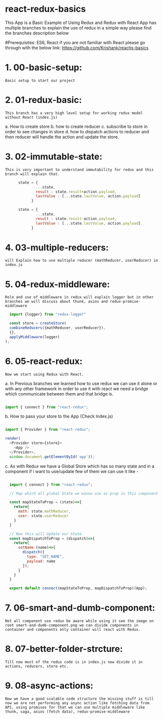 # react-redux-basics
This App is a Basic Example of Using Redux and Redux with React App has multiple branches to explain the use of redux in a simple way please find the branches description below

#Prerequisites: ES6, React if you are not familiar with React please go through with the below link:
https://github.com/Krishank/reactjs-basics


# 1. 00-basic-setup:  
    Basic setup to start our project

# 2. 01-redux-basic:
    This branch has a very high level setup for working redux model without React (index.js)
  a. How to create store
  b. how to create reducer
  c. subscribe to store in order to see changes in store
  d. how to dispatch actions to reducer and then reducer will handle the action and update the store.

# 3. 02-immutable-state:
    This is very important to understand immutability for redux and this branch will explain that.

``` javascript
      state = {
              ...state,
              result : state.result+action.payload,
              lastValue : [...state.lastValue, action.payload]
            }

      state = {
              ...state,
              result : state.result-action.payload,
              lastValue : [...state.lastValue, action.payload]
            }
```

# 4. 03-multiple-reducers:
    will Explain how to use multiple reducer (mathReducer, userReducer) in index.js

# 5. 04-redux-middleware:
    Role and use of middleware in redux will explain logger but in other branches we will discuss about thunk, axios and redux-promise-middleware

``` javascript
  import {logger} from "redux-logger"

  const store = createStore(
  combineReducers({mathReducer, userReducer}),
  {},
  applyMiddleware(logger)
);

```

# 6.  05-react-redux:
    Now we start using Redux with React.

  a. In Previous branches we learned how to use redux we can use it alone or with any other framework in order to use it with react we need a bridge which communicate between them and that bridge is.

  ```javascript

  import { connect } from "react-redux";

  ```

  b. How to pass your store to the App (Check Index.js)

  ```javascript

  import { Provider } from "react-redux";

  render(
    <Provider store={store}>
      <App />
    </Provider>,
    window.document.getElementById('app'));

  ```

  c. As with Redux we have a Global Store which has so many state and in a component if i want to use/update few of them we can use it like -

  ```javascript

    import { connect } from "react-redux";

    // Map which all global State we wanna use as prop in this component

    const mapStateToProp = (state)=>{
      return{
        math: state.mathReducer,
        user: state.userReducer
      }
    }

    // Now this will Update our State
    const mapDispatchToProp = (dispatch)=>{
      return{
        setName:(name)=>{
          dispatch({
            type: "SET_NAME",
            payload: name
          });
        }
      }
    }

    export default connect(mapStateToProp, mapDispatchToProp)(App);


  ```

# 7. 06-smart-and-dumb-component:
    Not all component use redux be aware while using it see the image on root smart-and-dumb-component.png we can divide components in container and components only container will react with Redux.


# 8. 07-better-folder-strcture:
    Till now most of the redux code is in index.js now divide it in actions, reducers, store etc.

# 9. 08-async-actions:
    Now we have a good scalable code structure the missing stuff is till now we are not performing any async action like fetching data from API, using promises for that we can use multiple middleware like thunk, saga, axios (fetch data), redux-promise-middleware
